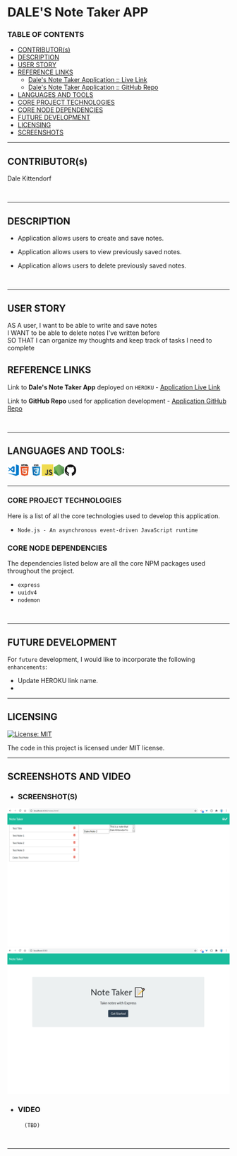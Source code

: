 # DALE'S Note Taker APP

### TABLE OF CONTENTS

- [CONTRIBUTOR(s)](#CONTRIBUTOR(s))
- [DESCRIPTION](#DESCRIPTION)
- [USER STORY](#USER-STORY)
- [REFERENCE LINKS](#REFERENCE-LINKS)
  - [Dale's Note Taker Application :: Live Link](https://frozen-mesa-87445.herokuapp.com/)
  - [Dale's Note Taker Application :: GitHub Repo](https://drkittendorf.github.io/11-note-taker/)
- [LANGUAGES AND TOOLS](#LANGUAGES-AND-TOOLS)
- [CORE PROJECT TECHNOLOGIES](#CORE-PROJECT-TECHNOLOGIES)
- [CORE NODE DEPENDENCIES](#CORE-NODE-DEPENDENCIES)
- [FUTURE DEVELOPMENT](#FUTURE-DEVELOPMENT)
- [LICENSING](#LICENSING)
- [SCREENSHOTS](#SCREENSHOTS-AND-VIDEO)

---
## CONTRIBUTOR(s)
Dale Kittendorf

<br>

---

## DESCRIPTION

- Application allows users to create and save notes.

- Application allows users to view previously saved notes.

 - Application allows users to delete previously saved notes.

<br>

---

## USER STORY
AS A user, I want to be able to write and save notes<br>
I WANT to be able to delete notes I've written before<br>
SO THAT I can organize my thoughts and keep track of tasks I need to complete<br>

## REFERENCE LINKS

Link to **Dale's Note Taker App** deployed on `HEROKU` - [Application Live Link](https://frozen-mesa-87445.herokuapp.com/)

Link to **GitHub Repo** used for application development - [Application GitHub Repo](https://drkittendorf.github.io/11-note-taker/)

<br>

---

## LANGUAGES AND TOOLS:
<img align="left" alt="Visual Studio Code" width="26px" src="https://raw.githubusercontent.com/github/explore/80688e429a7d4ef2fca1e82350fe8e3517d3494d/topics/visual-studio-code/visual-studio-code.png" />
<img align="left" alt="HTML5" width="26px" src="https://raw.githubusercontent.com/github/explore/80688e429a7d4ef2fca1e82350fe8e3517d3494d/topics/html/html.png" />
<img align="left" alt="CSS3" width="26px" src="https://raw.githubusercontent.com/github/explore/80688e429a7d4ef2fca1e82350fe8e3517d3494d/topics/css/css.png" />
<img align="left" alt="JavaScript" width="26px" src="https://raw.githubusercontent.com/github/explore/80688e429a7d4ef2fca1e82350fe8e3517d3494d/topics/javascript/javascript.png" />
<img align="left" alt="Node.js" width="26px" src="https://raw.githubusercontent.com/github/explore/80688e429a7d4ef2fca1e82350fe8e3517d3494d/topics/nodejs/nodejs.png" />
<img align="left" alt="GitHub" width="26px" src="https://raw.githubusercontent.com/github/explore/78df643247d429f6cc873026c0622819ad797942/topics/github/github.png" />

<br>
<br>

---

### CORE PROJECT TECHNOLOGIES

Here is a list of all the core technologies used to develop this application.

- `Node.js - An asynchronous event-driven JavaScript runtime`

### CORE NODE DEPENDENCIES

The dependencies listed below are all the core NPM packages used throughout the project.

- `express`
- `uuidv4`
- `nodemon` 

<br>

---

## FUTURE DEVELOPMENT

For `future` development, I would like to incorporate the following `enhancements`:

- Update HEROKU link name.
- 


---


## LICENSING
[![License: MIT](https://img.shields.io/badge/License-MIT-yellow.svg)](https://opensource.org/licenses/MIT)  

The code in this project is licensed under MIT license.

---

## SCREENSHOTS AND VIDEO

- ### SCREENSHOT(S)  
![screenshot1](public\assets\notetakerscreenshot.png)
![screenshot2](public\assets\notetakerscreenshot-index.png)
<br>

- ### VIDEO
        (TBD)
<br>

---
